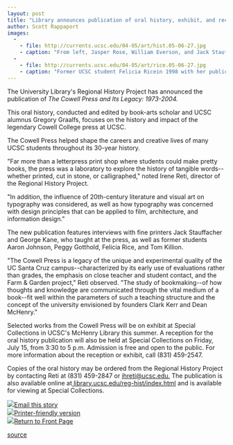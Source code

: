 ```yaml
---
layout: post
title: "Library announces publication of oral history, exhibit, and reception celebrating Cowell Press"
author: Scott Rappaport
images:
  -
    - file: http://currents.ucsc.edu/04-05/art/hist.05-06-27.jpg
    - caption: "From left, Jasper Rose, William Everson, and Jack Stauffacher at a reception in the University Library's Special Collections in 1976. Photo: Andrew Neuhart"
  -
    - file: http://currents.ucsc.edu/04-05/art/rice.05-06-27.jpg
    - caption: "Former UCSC student Felicia Ricein 1998 with her publication Codex Espangliensis: from Columbus to the Border Patrol Photo: Tony Grant"
---
```


The University Library's Regional History Project has announced the publication of _The Cowell Press and Its Legacy: 1973-2004._

This oral history, conducted and edited by book-arts scholar and UCSC alumnus Gregory Graalfs, focuses on the history and impact of the legendary Cowell College press at UCSC.  

The Cowell Press helped shape the careers and creative lives of many UCSC students throughout its 30-year history.   

"Far more than a letterpress print shop where students could make pretty books, the press was a laboratory to explore the history of tangible words--whether printed, cut in stone, or calligraphed," noted Irene Reti, director of the Regional History Project.

"In addition, the influence of 20th-century literature and visual art on typography was considered, as well as how typography was concerned with design principles that can be applied to film, architecture, and information design."  

The new publication features interviews with fine printers Jack Stauffacher and George Kane, who taught at the press, as well as former students Aaron Johnson, Peggy Gotthold, Felicia Rice, and Tom Killion.   

"The Cowell Press is a legacy of the unique and experimental quality of the UC Santa Cruz campus--characterized by its early use of evaluations rather than grades, the emphasis on close teacher and student contact, and the Farm & Garden project," Reti observed. "The study of bookmaking--of how thoughts and knowledge are communicated through the vital medium of a book--fit well within the parameters of such a teaching structure and the concept of the university envisioned by founders Clark Kerr and Dean McHenry."  

Selected works from the Cowell Press will be on exhibit at Special Collections in UCSC's McHenry Library this summer. A reception for the oral history publication will also be held at Special Collections on Friday, July 15, from 3:30 to 5 p.m. Admission is free and open to the public. For more information about the reception or exhibit, call (831) 459-2547.  

Copies of the oral history may be ordered from the Regional History Project by contacting Reti at (831) 459-2847 or [ihreti@ucsc.edu.][1] The publication is also available online at[ library.ucsc.edu/reg-hist/index.html][2] and is available for viewing at Special Collections.  
  

![][3][Email this story][4]  
![][3][Printer-friendly version  
][5]![][3][Return to Front Page][6]

[1]: mailto:ihreti@ucsc.edu
[2]: http://library.ucsc.edu/reg-hist/index.html
[3]: ../../images/bulletarrow.gif
[4]: javascript:url();document.f1.submit();
[5]: javascript:popUp();
[6]: http://currents.ucsc.edu/

[source](http://www1.ucsc.edu/currents/04-05/06-27/06-27/history%20copy.asp "Permalink to history%20copy")
